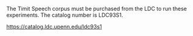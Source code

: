 The Timit Speech corpus must be purchased from the LDC to run these
experiments. The catalog number is LDC93S1.

https://catalog.ldc.upenn.edu/ldc93s1
